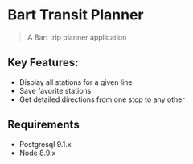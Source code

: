 # Bart Transit Planner

> A Bart trip planner application

## Key Features:
  - Display all stations for a given line
  - Save favorite stations
  - Get detailed directions from one stop to any other

## Requirements

-   Postgresql 9.1.x
-   Node 8.9.x
